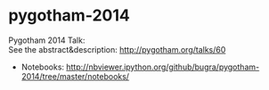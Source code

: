 pygotham-2014
==============

Pygotham 2014 Talk:  
See the abstract&description: http://pygotham.org/talks/60 

- Notebooks: http://nbviewer.ipython.org/github/bugra/pygotham-2014/tree/master/notebooks/
